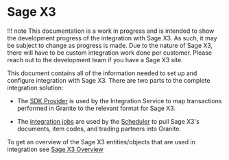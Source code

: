 # Sage X3

!!! note
    This documentation is a work in progress and is intended to show the development progress of the integration with Sage X3. As such, it may be subject to change as progress is made. Due to the nature of Sage X3, there will have to be custom integration work done per customer. Please reach out to the development team if you have a Sage X3 site.

This document contains all of the information needed to set up and configure integration with Sage X3.
There are two parts to the complete integration solution:

- The [SDK Provider](sdk-provider.md) is used by the Integration Service to map transactions performed in Granite to the relevant format for Sage X3.

- The [integration jobs](integration-jobs.md) are used by the [Scheduler](../../scheduler/manual.md) to pull Sage X3's documents, item codes, and trading partners into Granite.

To get an overview of the Sage X3 entities/objects that are used in integration see [Sage X3 Overview](sagex3-overview.md)
